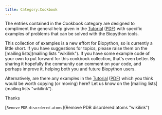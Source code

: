 ```yaml
---
title: Category:Cookbook
---
```


The entries contained in the Cookbook category are designed to
compliment the general help given in the
[Tutorial](http://biopython.org/DIST/docs/tutorial/Tutorial.html)
([PDF](http://biopython.org/DIST/docs/tutorial/Tutorial.pdf)) with
specific examples of problems that can be solved with the Biopython
tools.

This collection of examples is a new effort for Biopython, so is
currently a little short. If you have suggestions for topics, please
raise them on the [mailing lists](mailing lists "wikilink"). If you have
some example code of your own to put forward for this cookbook
collection, that's even better. By sharing it hopefully the community
can comment on your code, and perhaps improve it, helping both you and
future Biopython users.

Alternatively, are there any examples in the
[Tutorial](http://biopython.org/DIST/docs/tutorial/Tutorial.html)
([PDF](http://biopython.org/DIST/docs/tutorial/Tutorial.pdf)) which you
think would be worth copying (or moving) here? Let us know on the
[mailing lists](mailing lists "wikilink").

Thanks

[`Remove` `PDB` `disordered`
`atoms`](Remove PDB disordered atoms "wikilink")

